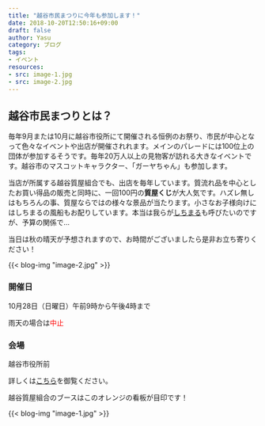 ```yaml
---
title: "越谷市民まつりに今年も参加します！"
date: 2018-10-20T12:50:16+09:00
draft: false
author: Yasu
category: ブログ
tags:
- イベント
resources:
- src: image-1.jpg
- src: image-2.jpg
---
```

## 越谷市民まつりとは？

毎年9月または10月に越谷市役所にて開催される恒例のお祭り、市民が中心となって色々なイベントや出店が開催されれます。メインのパレードには100位上の団体が参加するそうです。毎年20万人以上の見物客が訪れる大きなイベントです。越谷市のマスコットキャラクター、「ガーヤちゃん」も参加します。

当店が所属する越谷質屋組合でも、出店を毎年しています。質流れ品を中心としたお買い得品の販売と同時に、一回100円の**質屋くじ**が大人気です。ハズレ無しはもちろんの事、質屋ならではの様々な景品が当たります。小さなお子様向けにはしちまるの風船もお配りしています。本当は我らが[しちまる](https://www.shichimaru.com/)も呼びたいのですが、予算の関係で…

当日は秋の晴天が予想されますので、お時間がございましたら是非お立ち寄りください！

{{< blog-img "image-2.jpg" >}}

### 開催日

10月28日（日曜日）午前9時から午後4時まで

雨天の場合は<FONT COLOR="RED">中止</FONT>

### 会場

越谷市役所前

詳しくは[こちら](https://www.city.koshigaya.saitama.jp/citypromotion/gyoji/aki/shiminmatsuri/index.html)を御覧ください。

越谷質屋組合のブースはこのオレンジの看板が目印です！

{{< blog-img "image-1.jpg" >}}

